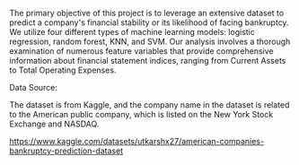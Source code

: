 The primary objective of this project is to leverage an extensive dataset to predict a company's financial stability or its likelihood of facing bankruptcy. We utilize four different types of machine learning models: logistic regression, random forest, KNN, and SVM. Our analysis involves a thorough examination of numerous feature variables that provide comprehensive information about financial statement indices, ranging from Current Assets to Total Operating Expenses.

Data Source:

The dataset is from Kaggle, and the company name in the dataset is related to the American public company, which is listed on the New York Stock Exchange and NASDAQ.

https://www.kaggle.com/datasets/utkarshx27/american-companies-bankruptcy-prediction-dataset
